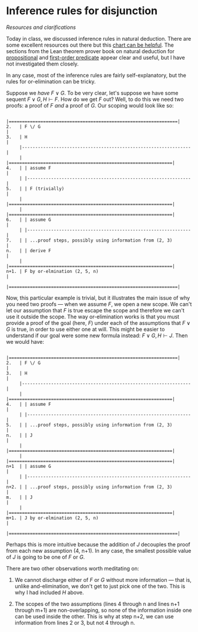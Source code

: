 # Inference rules for disjunction
_Resources and clarifications_

Today in class, we discussed inference rules in natural deduction. There are some excellent resources out there but this [chart can be helpful](inference_rules.jpg). The sections from the Lean theorem prover book on natural deduction for [propositional](https://leanprover.github.io/logic_and_proof/natural_deduction_for_propositional_logic.html) and [first-order predicate](https://leanprover.github.io/logic_and_proof/natural_deduction_for_first_order_logic.html) appear clear and useful, but I have not investigated them closely.

In any case, most of the inference rules are fairly self-explanatory, but the rules for or-elimination can be tricky.

Suppose we _have_ $F \vee G$. To be very clear, let's suppose we have some sequent $F\vee G, H \vdash F$. How do we get $F$ out? Well, to do this we need two proofs: a proof of $F$ _and_ a proof of $G$. Our scoping would look like so:

```
     |================================================================|
2.   | F \/ G                                                         | 
3.   | H                                                              | 
     |----------------------------------------------------------------|
     | |==============================================================|
4.   | | assume F                                                     | 
     | |--------------------------------------------------------------|
5.   | | F (trivially)                                                | 
     | |==============================================================|
     | |==============================================================|
6.   | | assume G                                                     | 
     | |--------------------------------------------------------------|
7.   | | ...proof steps, possibly using information from (2, 3)       |
n.   | | derive F                                                     |
     | |==============================================================|
n+1. | F by or-elmination (2, 5, n)                                   |
     |================================================================|
```

Now, this particular example is trivial, but it illustrates the main issue of why you need two proofs &mdash; when we assume $F$, we open a new scope. We can't let our assumption that $F$ is true escape the scope and therefore we can't use it outside the scope. The way or-elimination works is that you must provide a proof of the goal (here, $F$) under each of the assumptions that $F\vee G$ is true, in order to use either one at will. This might be easier to understand if our goal were some new formula instead: $F\vee G, H \vdash J$. Then we would have:

```
     |================================================================|
2.   | F \/ G                                                         | 
3.   | H                                                              | 
     |----------------------------------------------------------------|
     | |==============================================================|
4.   | | assume F                                                     | 
     | |--------------------------------------------------------------|
5.   | | ...proof steps, possibly using information from (2, 3)       |
n.   | | J                                                            |
     | |==============================================================|
     | |==============================================================|
n+1  | | assume G                                                     | 
     | |--------------------------------------------------------------|
n+2. | | ...proof steps, possibly using information from (2, 3)       |
m.   | | J                                                            |
     | |==============================================================|
m+1. | J by or-elmination (2, 5, n)                                   |
     |================================================================|
```
Perhaps this is more intuitive because the addition of $J$ decouples the proof from each new assumption (4, n+1). In any case, the smallest possible value of $J$ is going to be one of $F$ or $G$. 

There are two other observations worth meditating on: 

1. We cannot discharge either of $F$ or $G$ without more information &mdash; that is, unlike and-elimination, we don't get to just pick one of the two. This is why I had included $H$ above.

2. The scopes of the two assumptions (lines 4 through n and lines n+1 through m+1) are non-overlapping, so none of the information inside one can be used inside the other. This is why at step n+2, we can use information from lines 2 or 3, but not 4 through n. 